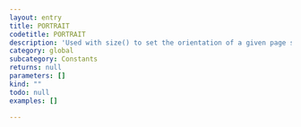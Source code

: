 ```yaml
---
layout: entry
title: PORTRAIT
codetitle: PORTRAIT
description: 'Used with size() to set the orientation of a given page size to portrait.'
category: global
subcategory: Constants
returns: null
parameters: []
kind: ""
todo: null
examples: []

---
```

